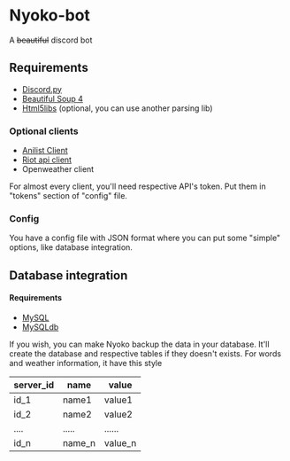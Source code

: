 # Nyoko-bot
A ~~beautiful~~ discord bot

## Requirements
- [Discord.py](https://github.com/Rapptz/discord.py)
- [Beautiful Soup 4](https://www.crummy.com/software/BeautifulSoup/)
- [Html5libs](https://github.com/html5lib/html5lib-python) (optional, you can use another parsing lib)

### Optional clients
- [Anilist Client](https://github.com/noisypixy/python-anilist)
- [Riot api client](https://github.com/Aztic/riot-api-client)
- Openweather client

For almost every client, you'll need respective API's token. Put them in "tokens" section of "config" file.


### Config
  You have a config file with JSON format where you can put some "simple" options, like database integration.
  
## Database integration
  #### Requirements
  - [MySQL](https://www.mysql.com/)
  - [MySQLdb](https://sourceforge.net/projects/mysql-python/)
  
  If you wish, you can make Nyoko backup the data in your database. It'll create the database and respective tables if they doesn't exists.
For words and weather information, it have this style

| server_id | name | value |
|-----------| ------| -------|
|   id_1    |name1 |value1 |
|   id_2    | name2 | value2 |
|   ....    | ..... | ...... |
|   id_n    | name_n | value_n |


